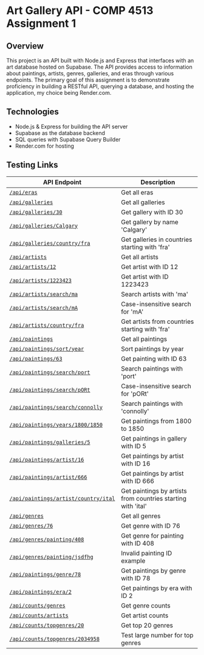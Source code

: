 # Art Gallery API - COMP 4513 Assignment 1

## Overview
This project is an API built with Node.js and Express that interfaces with an art database hosted on Supabase. The API provides access to information about paintings, artists, genres, galleries, and eras through various endpoints. The primary goal of this assignment is to demonstrate proficiency in building a RESTful API, querying a database, and hosting the application, my choice being Render.com.

## Technologies
- Node.js & Express for building the API server
- Supabase as the database backend
- SQL queries with Supabase Query Builder
- Render.com for hosting

## Testing Links

| API Endpoint                              | Description                           |
|------------------------------------------|--------------------------------------|
| [`/api/eras`](https://web3assignment1.onrender.com/api/eras)                               | Get all eras                          |
| [`/api/galleries`](https://web3assignment1.onrender.com/api/galleries)                          | Get all galleries                     |
| [`/api/galleries/30`](https://web3assignment1.onrender.com/api/galleries/30)                       | Get gallery with ID 30                |
| [`/api/galleries/Calgary`](https://web3assignment1.onrender.com/api/galleries/country/Calgary)                  | Get gallery by name 'Calgary'         |
| [`/api/galleries/country/fra`](https://web3assignment1.onrender.com/api/galleries/country/fra)              | Get galleries in countries starting with 'fra' |
| [`/api/artists`](https://web3assignment1.onrender.com/api/artists)                            | Get all artists                       |
| [`/api/artists/12`](https://web3assignment1.onrender.com/api/artists/12)                         | Get artist with ID 12                 |
| [`/api/artists/1223423`](https://web3assignment1.onrender.com/api/artists/1223423)                    | Get artist with ID 1223423            |
| [`/api/artists/search/ma`](https://web3assignment1.onrender.com/api/artists/search/ma)                  | Search artists with 'ma'              |
| [`/api/artists/search/mA`](https://web3assignment1.onrender.com/api/artists/search/mA)                  | Case-insensitive search for 'mA'      |
| [`/api/artists/country/fra`](https://web3assignment1.onrender.com/api/artists/country/fra)                | Get artists from countries starting with 'fra' |
| [`/api/paintings`](https://web3assignment1.onrender.com/api/paintings)                          | Get all paintings                     |
| [`/api/paintings/sort/year`](https://web3assignment1.onrender.com/api/paintings/sort/year)                | Sort paintings by year                |
| [`/api/paintings/63`](https://web3assignment1.onrender.com/api/paintings/63)                       | Get painting with ID 63               |
| [`/api/paintings/search/port`](https://web3assignment1.onrender.com/api/paintings/search/port)              | Search paintings with 'port'          |
| [`/api/paintings/search/pORt`](https://web3assignment1.onrender.com/api/paintings/search/pORt)              | Case-insensitive search for 'pORt'    |
| [`/api/paintings/search/connolly`](https://web3assignment1.onrender.com/api/paintings/search/connolly)          | Search paintings with 'connolly'      |
| [`/api/paintings/years/1800/1850`](https://web3assignment1.onrender.com/api/paintings/years/1800/1850)          | Get paintings from 1800 to 1850       |
| [`/api/paintings/galleries/5`](https://web3assignment1.onrender.com/api/paintings/galleries/5)              | Get paintings in gallery with ID 5    |
| [`/api/paintings/artist/16`](https://web3assignment1.onrender.com/api/paintings/artist/16)                | Get paintings by artist with ID 16    |
| [`/api/paintings/artist/666`](https://web3assignment1.onrender.com/api/paintings/artist/666)               | Get paintings by artist with ID 666   |
| [`/api/paintings/artist/country/ital`](https://web3assignment1.onrender.com/api/paintings/artist/country/ital)      | Get paintings by artists from countries starting with 'ital' |
| [`/api/genres`](https://web3assignment1.onrender.com/api/genres)                             | Get all genres                        |
| [`/api/genres/76`](https://web3assignment1.onrender.com/api/genres/76)                          | Get genre with ID 76                  |
| [`/api/genres/painting/408`](https://web3assignment1.onrender.com/api/genres/painting/408)                | Get genre for painting with ID 408    |
| [`/api/genres/painting/jsdfhg`](https://web3assignment1.onrender.com/api/genres/painting/jsdfhg)             | Invalid painting ID example           |
| [`/api/paintings/genre/78`](https://web3assignment1.onrender.com/api/paintings/genre/78)                 | Get paintings by genre with ID 78     |
| [`/api/paintings/era/2`](https://web3assignment1.onrender.com/api/paintings/era/2)                    | Get paintings by era with ID 2        |
| [`/api/counts/genres`](https://web3assignment1.onrender.com/api/counts/genres)                      | Get genre counts                      |
| [`/api/counts/artists`](https://web3assignment1.onrender.com/api/counts/artists)                     | Get artist counts                     |
| [`/api/counts/topgenres/20`](https://web3assignment1.onrender.com/api/counts/topgenres/20)                | Get top 20 genres                     |
| [`/api/counts/topgenres/2034958`](https://web3assignment1.onrender.com/api/counts/topgenres/2034958)           | Test large number for top genres      |

